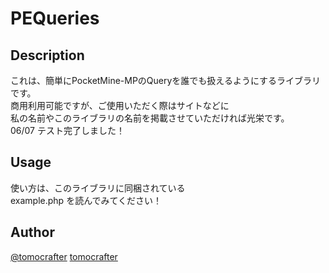 ﻿PEQueries
====

## Description
これは、簡単にPocketMine-MPのQueryを誰でも扱えるようにするライブラリです。  
商用利用可能ですが、ご使用いただく際はサイトなどに  
私の名前やこのライブラリの名前を掲載させていただければ光栄です。  
06/07 テスト完了しました！

## Usage
使い方は、このライブラリに同梱されている  
example.php を読んでみてください！

## Author
[@tomocrafter](https://twitter.com/tomocrafter)
[tomocrafter](https://github.com/tomocrafter)
